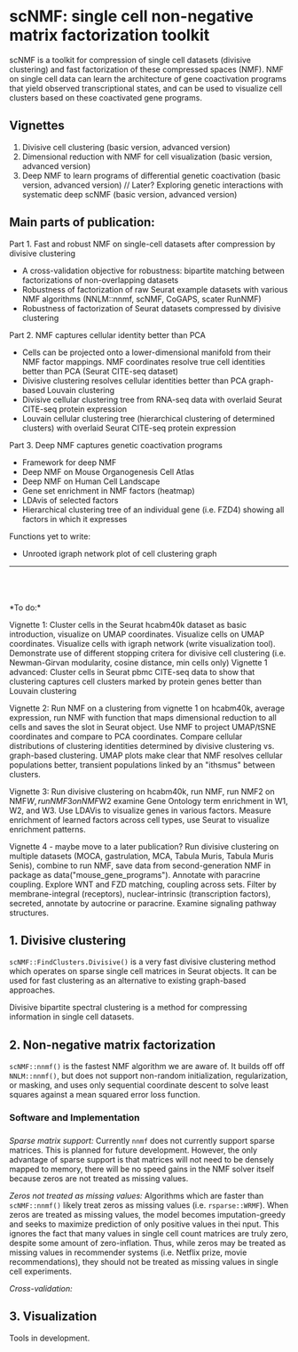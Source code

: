 # scNMF: single cell non-negative matrix factorization toolkit

scNMF is a toolkit for compression of single cell datasets (divisive clustering) and fast factorization of these compressed spaces (NMF). NMF on single cell data can learn the architecture of gene coactivation programs that yield observed transcriptional states, and can be used to visualize cell clusters based on these coactivated gene programs.

## Vignettes
1. Divisive cell clustering (basic version, advanced version)
2. Dimensional reduction with NMF for cell visualization (basic version, advanced version)
3. Deep NMF to learn programs of differential genetic coactivation (basic version, advanced version)
// Later? Exploring genetic interactions with systematic deep scNMF (basic version, advanced version)

## Main parts of publication:
Part 1. Fast and robust NMF on single-cell datasets after compression by divisive clustering
 - A cross-validation objective for robustness: bipartite matching between factorizations of non-overlapping datasets
 - Robustness of factorization of raw Seurat example datasets with various NMF algorithms (NNLM::nnmf, scNMF, CoGAPS, scater RunNMF)
 - Robustness of factorization of Seurat datasets compressed by divisive clustering
 
Part 2. NMF captures cellular identity better than PCA
 - Cells can be projected onto a lower-dimensional manifold from their NMF factor mappings. NMF coordinates resolve true cell identities better than PCA (Seurat CITE-seq dataset)
 - Divisive clustering resolves cellular identities better than PCA graph-based Louvain clustering
 - Divisive cellular clustering tree from RNA-seq data with overlaid Seurat CITE-seq protein expression
 - Louvain cellular clustering tree (hierarchical clustering of determined clusters) with overlaid Seurat CITE-seq protein expression

Part 3. Deep NMF captures genetic coactivation programs
 - Framework for deep NMF
 - Deep NMF on Mouse Organogenesis Cell Atlas
 - Deep NMF on Human Cell Landscape
 - Gene set enrichment in NMF factors (heatmap)
 - LDAvis of selected factors
 - Hierarchical clustering tree of an individual gene (i.e. FZD4) showing all factors in which it expresses

Functions yet to write:
 - Unrooted igraph network plot of cell clustering graph

<hr>
<br>
<br>
<br>
*To do:*

 Vignette 1: Cluster cells in the Seurat hcabm40k dataset as basic introduction, visualize on UMAP coordinates. Visualize cells on UMAP coordinates. Visualize cells with igraph network (write visualization tool). Demonstrate use of different stopping critera for divisive cell clustering (i.e. Newman-Girvan modularity, cosine distance, min cells only)
 Vignette 1 advanced: Cluster cells in Seurat pbmc CITE-seq data to show that clustering captures cell clusters marked by protein genes better than Louvain clustering
 
Vignette 2: Run NMF on a clustering from vignette 1 on hcabm40k, average expression, run NMF with function that maps dimensional reduction to all cells and saves the slot in Seurat object. Use NMF to project UMAP/tSNE coordinates and compare to PCA coordinates. Compare cellular distributions of clustering identities determined by divisive clustering vs. graph-based clustering. UMAP plots make clear that NMF resolves cellular populations better, transient populations linked by an "ithsmus" between clusters.

Vignette 3: Run divisive clustering on hcabm40k, run NMF, run NMF2 on NMF$W, run NMF3 on NMF$W2 examine Gene Ontology term enrichment in W1, W2, and W3. Use LDAVis to visualize genes in various factors. Measure enrichment of learned factors across cell types, use Seurat to visualize enrichment patterns.

Vignette 4 - maybe move to a later publication? Run divisive clustering on multiple datasets (MOCA, gastrulation, MCA, Tabula Muris, Tabula Muris Senis), combine to run NMF, save data from second-generation NMF in package as data("mouse_gene_programs"). Annotate with paracrine coupling. Explore WNT and FZD matching, coupling across sets. Filter by membrane-integral (receptors), nuclear-intrinsic (transcription factors), secreted, annotate by autocrine or paracrine. Examine signaling pathway structures.

## 1. Divisive clustering
`scNMF::FindClusters.Divisive()` is a very fast divisive clustering method which operates on sparse single cell matrices in Seurat objects. It can be used for fast clustering as an alternative to existing graph-based approaches.

Divisive bipartite spectral clustering is a method for compressing information in single cell datasets.

## 2. Non-negative matrix factorization
`scNMF::nnmf()` is the fastest NMF algorithm we are aware of. It builds off off `NNLM::nnmf()`, but does not support non-random initialization, regularization, or masking, and uses only sequential coordinate descent to solve least squares against a mean squared error loss function.

### Software and Implementation

###
*Sparse matrix support:* Currently `nnmf` does not currently support sparse matrices. This is planned for future development. However, the only advantage of sparse support is that matrices will not need to be densely mapped to memory, there will be no speed gains in the NMF solver itself because zeros are not treated as missing values.

*Zeros not treated as missing values:* Algorithms which are faster than `scNMF::nnmf()` likely treat zeros as missing values (i.e. `rsparse::WRMF`). When zeros are treated as missing values, the model becomes imputation-greedy and seeks to maximize prediction of only positive values in thei nput. This ignores the fact that many values in single cell count matrices are truly zero, despite some amount of zero-inflation. Thus, while zeros may be treated as missing values in recommender systems (i.e. Netflix prize, movie recommendations), they should not be treated as missing values in single cell experiments.

*Cross-validation:* 

## 3. Visualization
Tools in development.
